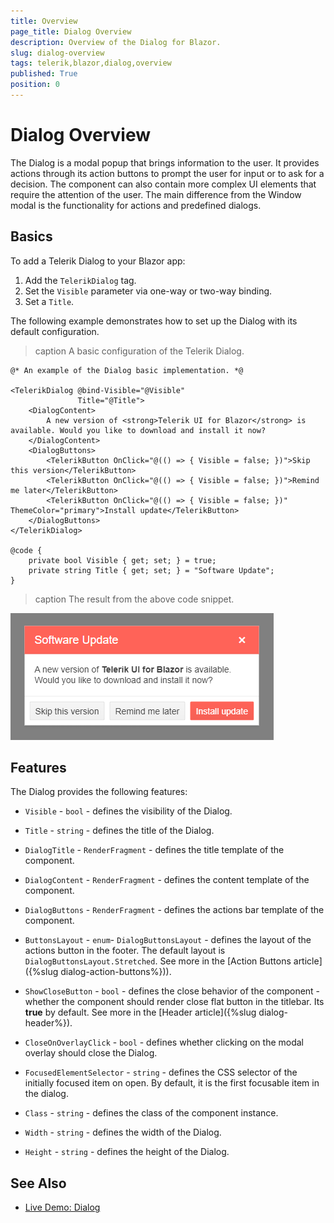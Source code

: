 ```yaml
---
title: Overview
page_title: Dialog Overview
description: Overview of the Dialog for Blazor.
slug: dialog-overview
tags: telerik,blazor,dialog,overview
published: True
position: 0
---
```


# Dialog Overview

The Dialog is a modal popup that brings information to the user. It provides actions through its action buttons to prompt the user for input or to ask for a decision. The component can also contain more complex UI elements that require the attention of the user. The main difference from the Window modal is the functionality for actions and predefined dialogs.

## Basics

To add a Telerik Dialog to your Blazor app:

1. Add the `TelerikDialog` tag.
1. Set the `Visible` parameter via one-way or two-way binding.
1. Set a `Title`.

The following example demonstrates how to set up the Dialog with its default configuration.

>caption A basic configuration of the Telerik Dialog.

````CSHTML
@* An example of the Dialog basic implementation. *@

<TelerikDialog @bind-Visible="@Visible"
               Title="@Title">
    <DialogContent>
        A new version of <strong>Telerik UI for Blazor</strong> is available. Would you like to download and install it now?
    </DialogContent>
    <DialogButtons>
        <TelerikButton OnClick="@(() => { Visible = false; })">Skip this version</TelerikButton>
        <TelerikButton OnClick="@(() => { Visible = false; })">Remind me later</TelerikButton>
        <TelerikButton OnClick="@(() => { Visible = false; })" ThemeColor="primary">Install update</TelerikButton>
    </DialogButtons>
</TelerikDialog>

@code {
    private bool Visible { get; set; } = true;
    private string Title { get; set; } = "Software Update";
}
````

>caption The result from the above code snippet.

![](images/dialog-basic-configuration.png)

## Features

The Dialog provides the following features:

* `Visible` - `bool` - defines the visibility of the Dialog.

* `Title` - `string` - defines the title of the Dialog.

* `DialogTitle` - `RenderFragment` - defines the title template of the component.

* `DialogContent` - `RenderFragment` - defines the content template of the component.

* `DialogButtons` - `RenderFragment` - defines the actions bar template of the component.

* `ButtonsLayout` - `enum`- `DialogButtonsLayout` - defines the layout of the actions button in the footer. The default layout is `DialogButtonsLayout.Stretched`. See more in the [Action Buttons article]({%slug  dialog-action-buttons%})).

* `ShowCloseButton` - `bool` - defines the close behavior of the component - whether the component should render close flat button in the titlebar. Its **true** by default. See more in the [Header article]({%slug  dialog-header%}).

* `CloseOnOverlayClick` - `bool` - defines whether clicking on the modal overlay should close the Dialog.

* `FocusedElementSelector` - `string` - defines the CSS selector of the initially focused item on open. By default, it is the first focusable item in the dialog.

* `Class` - `string` - defines the class of the component instance.

* `Width` - `string` - defines the width of the Dialog.

* `Height` - `string` - defines the height of the Dialog.

## See Also

  * [Live Demo: Dialog](https://demos.telerik.com/blazor-ui/dialog/overview)